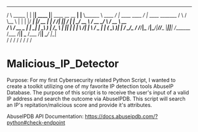    _____          __   __        __                      _____________ ________           __                  __                 
  /     \ _____  |  | |__| ____ |__| ____  __ __  ______|   |______   \\______ \   ____ _/  |_  ____   ____ _/  |_  ____ _______ 
 /  \ /  \\__  \ |  | |  |/ ___\|  |/ __ \|  |  \/  ___/|   ||     ___/ |    |  \_/ __ \\   __\/ __ \_/ ___\\   __\/ __ \\_  __ \
/    \    \/ __ \_  |__  |  \___|  |  \_\ )  |  /\___ \ |   ||    |     |    |   \  ___/_|  | \  ___/_  \___ |  | (  \_\ )|  | \/
\____/\_  /____  /____/__|\___  /__|\____/|____//____  \|___||____|    /_______  /\___  /|__|  \___  /\___  /|__|  \____/ |__|   
        \/     \/             \/                     \/                        \/     \/           \/     \/                     
   
   
   
                

# Malicious_IP_Detector

Purpose: 
For my first Cybersecurity related Python Script, I wanted to create a toolkit utilizing one of my favorite IP detection tools AbuseIP Database. The purpose of this script is to receive the user's input of a valid IP address and search the outcome via AbuseIPDB. This script will search an IP's repitation/malicious score and provide it's attributes.

AbuseIPDB API Documentation: https://docs.abuseipdb.com/?python#check-endpoint
